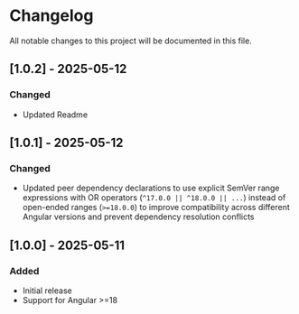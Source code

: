 # Changelog

All notable changes to this project will be documented in this file.


## [1.0.2] - 2025-05-12

### Changed
- Updated Readme


## [1.0.1] - 2025-05-12

### Changed
- Updated peer dependency declarations to use explicit SemVer range expressions with OR operators (`^17.0.0 || ^18.0.0 || ...`) instead of open-ended ranges (`>=18.0.0`) to improve compatibility across different Angular versions and prevent dependency resolution conflicts


## [1.0.0] - 2025-05-11

### Added
- Initial release
- Support for Angular >=18